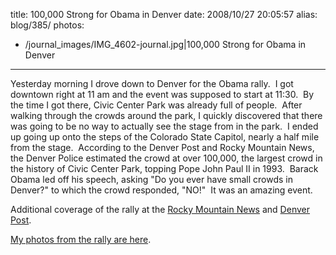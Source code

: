 title: 100,000 Strong for Obama in Denver
date: 2008/10/27 20:05:57
alias: blog/385/
photos:
- /journal_images/IMG_4602-journal.jpg|100,000 Strong for Obama in Denver
---
Yesterday morning I drove down to Denver for the Obama rally.  I got downtown right at 11 am and the event was supposed to start at 11:30.  By the time I got there, Civic Center Park was already full of people.  After walking through the crowds around the park, I quickly discovered that there was going to be no way to actually see the stage from in the park.  I ended up going up onto the steps of the Colorado State Capitol, nearly a half mile from the stage.  According to the Denver Post and Rocky Mountain News, the Denver Police estimated the crowd at over 100,000, the largest crowd in the history of Civic Center Park, topping Pope John Paul II in 1993.  Barack Obama led off his speech, asking "Do you ever have small crowds in Denver?" to which the crowd responded, "NO!"  It was an amazing event.

Additional coverage of the rally at the [Rocky Mountain News](http://rockymountainnews.com/news/2008/oct/26/obama-pushes-early-voting-theme-45000-fort-collins/?partner=RSS) and [Denver Post](http://www.denverpost.com/ci_10824239?source=rss).

[My photos from the rally are here](http://wwwazure.s-church.net/PhotoAlbum/Album/OBAMA20081026).
